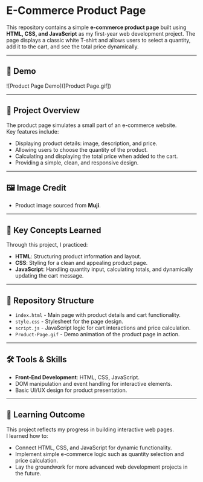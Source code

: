 # E-Commerce Product Page

This repository contains a simple **e-commerce product page** built using **HTML, CSS, and JavaScript** as my first-year web development project. The page displays a classic white T-shirt and allows users to select a quantity, add it to the cart, and see the total price dynamically.

---

## 📸 Demo
![Product Page Demo]([Product Page.gif])

---

## 📘 Project Overview
The product page simulates a small part of an e-commerce website.  
Key features include:
- Displaying product details: image, description, and price.
- Allowing users to choose the quantity of the product.
- Calculating and displaying the total price when added to the cart.
- Providing a simple, clean, and responsive design.

---

## 🖼 Image Credit
- Product image sourced from **Muji**.

---

## 🧠 Key Concepts Learned
Through this project, I practiced:
- **HTML**: Structuring product information and layout.
- **CSS**: Styling for a clean and appealing product page.
- **JavaScript**: Handling quantity input, calculating totals, and dynamically updating the cart message.

---

## 📂 Repository Structure
- `index.html` - Main page with product details and cart functionality.
- `style.css` - Stylesheet for the page design.
- `script.js` - JavaScript logic for cart interactions and price calculation.
- `Product-Page.gif` - Demo animation of the product page in action.

---

## 🛠 Tools & Skills
- **Front-End Development**: HTML, CSS, JavaScript.
- DOM manipulation and event handling for interactive elements.
- Basic UI/UX design for product presentation.

---

## 🚀 Learning Outcome
This project reflects my progress in building interactive web pages.  
I learned how to:
- Connect HTML, CSS, and JavaScript for dynamic functionality.
- Implement simple e-commerce logic such as quantity selection and price calculation.
- Lay the groundwork for more advanced web development projects in the future.
